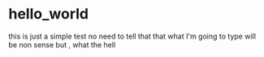 # hello_world
this is just a simple test
no need to tell that that what I'm going to type will be non sense but , what the hell
